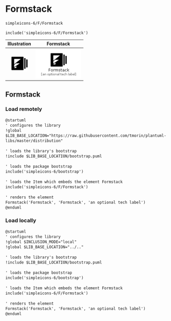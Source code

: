 # Formstack


```text
simpleicons-6/F/Formstack
```

```text
include('simpleicons-6/F/Formstack')
```



| Illustration | Formstack |
| :---: | :---: |
| ![illustration for Illustration](../../simpleicons-6/F/Formstack.png) | ![illustration for Formstack](../../simpleicons-6/F/Formstack.Local.png) |




## Formstack

### Load remotely
```plantuml
@startuml
' configures the library
!global $LIB_BASE_LOCATION="https://raw.githubusercontent.com/tmorin/plantuml-libs/master/distribution"

' loads the library's bootstrap
!include $LIB_BASE_LOCATION/bootstrap.puml

' loads the package bootstrap
include('simpleicons-6/bootstrap')

' loads the Item which embeds the element Formstack
include('simpleicons-6/F/Formstack')

' renders the element
Formstack('Formstack', 'Formstack', 'an optional tech label')
@enduml
```

### Load locally
```plantuml
@startuml
' configures the library
!global $INCLUSION_MODE="local"
!global $LIB_BASE_LOCATION="../.."

' loads the library's bootstrap
!include $LIB_BASE_LOCATION/bootstrap.puml

' loads the package bootstrap
include('simpleicons-6/bootstrap')

' loads the Item which embeds the element Formstack
include('simpleicons-6/F/Formstack')

' renders the element
Formstack('Formstack', 'Formstack', 'an optional tech label')
@enduml
```

